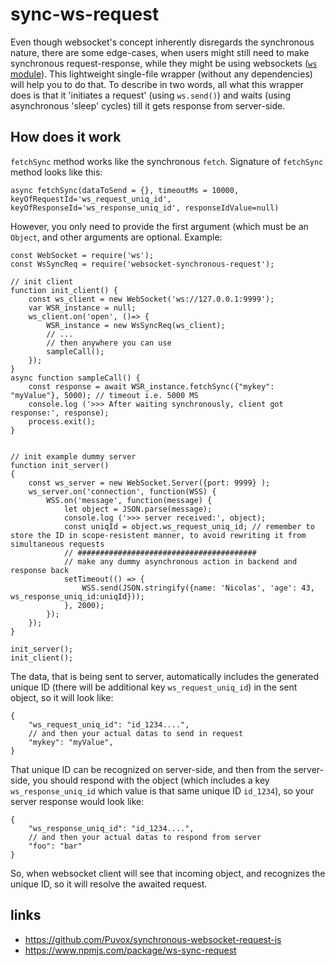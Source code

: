 # sync-ws-request
Even though websocket's concept inherently disregards the synchronous nature, there are some edge-cases, when users might still need to make synchronous request-response, while they might be using websockets ([`ws` module](https://www.npmjs.com/package/ws)). This lightweight single-file wrapper (without any dependencies) will help you to do that. To describe in two words, all what this wrapper does is that it 'initiates a request' (using `ws.send()`) and waits (using asynchronous 'sleep' cycles) till it gets response from server-side. 


## How does it work
`fetchSync` method works like the synchronous `fetch`. Signature of `fetchSync` method looks like this:
```
async fetchSync(dataToSend = {}, timeoutMs = 10000, keyOfRequestId='ws_request_uniq_id', keyOfResponseId='ws_response_uniq_id', responseIdValue=null)
```
However, you only need to provide the first argument (which must be an `Object`, and other arguments are optional. Example:
```
const WebSocket = require('ws');
const WsSyncReq = require('websocket-synchronous-request');

// init client
function init_client() {
    const ws_client = new WebSocket('ws://127.0.0.1:9999');
    var WSR_instance = null;
    ws_client.on('open', ()=> {
        WSR_instance = new WsSyncReq(ws_client);
        // ...
        // then anywhere you can use
        sampleCall();
    }); 
}
async function sampleCall() {
    const response = await WSR_instance.fetchSync({"mykey": "myValue"}, 5000); // timeout i.e. 5000 MS
    console.log ('>>> After waiting synchronously, client got response:', response);
    process.exit();
}


// init example dummy server
function init_server()
{
    const ws_server = new WebSocket.Server({port: 9999} );
    ws_server.on('connection', function(WSS) {
        WSS.on('message', function(message) {
            let object = JSON.parse(message);
            console.log ('>>> server received:', object);
            const uniqId = object.ws_request_uniq_id; // remember to store the ID in scope-resistent manner, to avoid rewriting it from simultaneous requests
            // ########################################
            // make any dummy asynchronous action in backend and response back
            setTimeout(() => {
                WSS.send(JSON.stringify({name: 'Nicolas', 'age': 43, ws_response_uniq_id:uniqId}));
            }, 2000);
        });
    });
}

init_server();
init_client();
```
The data, that is being sent to server, automatically includes the generated unique ID (there will be additional key `ws_request_uniq_id`) in the sent object, so it will look like:
```
{
    "ws_request_uniq_id": "id_1234....",
    // and then your actual datas to send in request
    "mykey": "myValue",
}
```
That unique ID can be recognized on server-side, and then from the server-side, you should respond with the object (which includes a key `ws_response_uniq_id` which value is that same unique ID `id_1234`), so your server response would look like:
```
{
    "ws_response_uniq_id": "id_1234....",
    // and then your actual datas to respond from server
    "foo": "bar"
}
```
So, when websocket client will see that incoming object, and recognizes the unique ID, so it will resolve the awaited request.


## links
- https://github.com/Puvox/synchronous-websocket-request-js
- https://www.npmjs.com/package/ws-sync-request